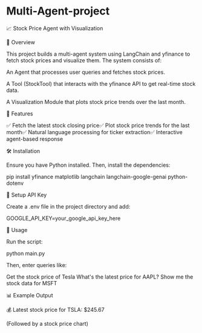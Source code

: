 # Multi-Agent-project
📈 Stock Price Agent with Visualization

📌 Overview

This project builds a multi-agent system using LangChain and yfinance to fetch stock prices and visualize them. The system consists of:

An Agent that processes user queries and fetches stock prices.

A Tool (StockTool) that interacts with the yfinance API to get real-time stock data.

A Visualization Module that plots stock price trends over the last month.

🚀 Features

✅ Fetch the latest stock closing price✅ Plot stock price trends for the last month✅ Natural language processing for ticker extraction✅ Interactive agent-based response

🛠️ Installation

Ensure you have Python installed. Then, install the dependencies:

pip install yfinance matplotlib langchain langchain-google-genai python-dotenv

🔑 Setup API Key

Create a .env file in the project directory and add:

GOOGLE_API_KEY=your_google_api_key_here

📝 Usage

Run the script:

python main.py

Then, enter queries like:

Get the stock price of Tesla
What's the latest price for AAPL?
Show me the stock data for MSFT

📊 Example Output

💰 Latest stock price for TSLA: $245.67

(Followed by a stock price chart)

